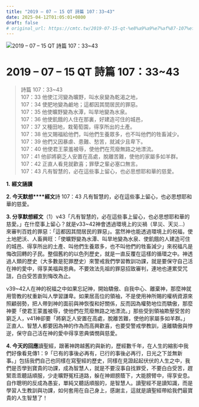 ```yaml
---
title: "2019 – 07 – 15 QT 詩篇 107：33~43"
date: 2025-04-12T01:05:01+0800
draft: false
# original_url: https://cmtc.tw/2019-07-15-qt-%e8%a9%a9%e7%af%87-107%ef%bc%9a3343
---
```


![2019 – 07 – 15 QT 詩篇 107：33\~43](/images/qt.jpg   "2019 – 07 – 15 QT 詩篇 107：33\~43")

# 2019 – 07 – 15 QT 詩篇 107：33\~43

> 詩篇 107：33\~43  
> 107：33 他使江河變為曠野，叫水泉變為乾渴之地，  
> 107：34 使肥地變為鹼地；這都因其間居民的罪惡。  
> 107：35 他使曠野變為水潭，叫旱地變為水泉。  
> 107：36 他使飢餓的人住在那裏，好建造可住的城邑，  
> 107：37 又種田地，栽葡萄園，得享所出的土產。  
> 107：38 他又賜福給他們，叫他們生養眾多，也不叫他們的牲畜減少。  
> 107：39 他們又因暴虐、患難、愁苦，就減少且卑下。  
> 107：40 他使君王蒙羞被辱，使他們在荒廢無路之地漂流。  
> 107：41 他卻將窮乏人安置在高處，脫離苦難，使他的家屬多如羊群。  
> 107：42 正直人看見就歡喜；罪孽之輩必塞口無言。  
> 107：43 凡有智慧的，必在這些事上留心，也必思想耶和華的慈愛。

**1.** **經文誦讀**

**2. 今天默想****經文**詩 107：43 凡有智慧的，必在這些事上留心，也必思想耶和華的慈愛。

**3. 分享默想經文**（1）v43「凡有智慧的，必在這些事上留心，也必思想耶和華的慈愛。」在什麼事上留心？就是v33\~42神會透過環境上的災禍（旱災、天災…）來審判百姓的罪惡：「這都因其間居民的罪惡」。當然神也能透過環境上的祝福，使土地肥沃、人畜興旺：「使曠野變為水潭、叫旱地變為水泉、使飢餓的人建造可住的城邑、得享所出的土產、叫他們生養眾多，也不叫他們的牲畜減少」來祝福凡是悔改回轉的子民。整個舊約的以色列歷史，就是一直反覆在這樣的循環之中。神透過人類的歷史（大多數是犯罪歷史）來警戒我們學習教訓功課，就是要保守自己活在神的愛中，得享美福與恩典。不要效法先祖的罪惡招致審判，連地也連累受咒詛，白白受苦直到悔改為止。

v39\~42人在神的祝福之中如果忘記神，開始驕傲、自我中心、離棄神，那麼神就用管教的杖重新叫人學習謙卑。如果居高位的領袖，不是使用神所賜的權柄資源來照顧弱勢，把人帶到神的面前與神恢復和好關係，反而因為權勢地位而驕傲，那麼神要「使君王蒙羞被辱，使他們在荒廢無路之地漂流。」那些受到領袖欺壓受苦的窮乏人，v41神卻要「將窮乏人安置在高處，脫離苦難，使他的家屬多如羊群。」正直人、智慧人都要因為神的作為而高興歡喜，也要受警戒學教訓，遠離驕傲與悖逆，保守自己活在神的愛中得享恩典憐憫與慈愛。

**4. 今天的回應**讀聖經，跟著神跨越舊約與新約，歷經數千年，在人生的縮影中我們好像看見傳1：9「已有的事後必再有，已行的事後必再行，日光之下並無新事。」包括我們自己也同樣在寫聖經的歷史，同樣在見證起起伏伏的人生之中，我們是否學到寶貴的功課，成為智慧人，就是不要沒事自找罪受，不要白白受苦，趕緊乖乖聽話順服，少走曠野冤枉道路，躲在神翅膀蔭下，大能膀臂中，得享安息。自作聰明的反成為愚妄，單純又聽話順服的，是智慧人。讀聖經不是讀知識，而是學習人生教訓與功課，如何套用在自己身上，感謝主，這就是讀聖經帶給我們最寶貴的人生智慧了！